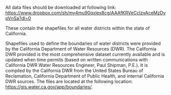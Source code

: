 All data files should be downloaded at following link:
https://www.dropbox.com/sh/my4mu90qxlex8cg/AAAfKRVeCcIzvAceMzDypVnSa?dl=0

These contain the shapefiles for all water districts within the state of California.


Shapefiles used to define the boundaries of water districts were provided by the California Department of Water Resources (DWR). The California DWR provided is the most comprehensive dataset currently available and is updated when time permits (based on written communications with California DWR Water Resources Engineer, Paul Shipman, P.E.). It is compiled by the California DWR from the United States Bureau of Reclamation, California Department of Public Health, and internal California DWR sources. The files are located at the following location: https://gis.water.ca.gov/app/boundaries/. 

